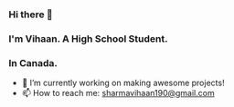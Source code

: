 ### Hi there 👋

### I'm Vihaan. A High School Student.

### In Canada.

- 🔭 I’m currently working on making awesome projects!
- 📫 How to reach me: [sharmavihaan190@gmail.com](mailto:sharmavihaan190@gmail.com)


<!--
**Lemirq/Lemirq** is a ✨ _special_ ✨ repository because its `README.md` (this file) appears on your GitHub profile.

Here are some ideas to get you started:

- 🔭 I’m currently working on ...
- 🌱 I’m currently learning ...
- 👯 I’m looking to collaborate on ...
- 🤔 I’m looking for help with ...
- 💬 Ask me about ...
- 📫 How to reach me: ...
- 😄 Pronouns: ...
- ⚡ Fun fact: ...
-->
